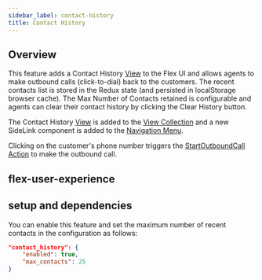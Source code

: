 ```yaml
---
sidebar_label: contact-history
title: Contact History
---
```


## Overview

This feature adds a Contact History [View](https://www.twilio.com/docs/flex/developer/ui/custom-views-and-routes) to the Flex UI and allows agents to make outbound calls (click-to-dial) back to the customers. The recent contacts list is stored in the Redux state (and persisted in localStorage browser cache). The Max Number of Contacts retained is configurable and agents can clear their contact history by clicking the Clear History button. 

The Contact History [View](https://www.twilio.com/docs/flex/developer/ui/custom-views-and-routes) is added to the [View Collection](https://assets.flex.twilio.com/docs/releases/flex-ui/2.4.1/programmable-components/components/ViewCollection/) and a new SideLink component is added to the [Navigation Menu](https://assets.flex.twilio.com/docs/releases/flex-ui/2.4.1/programmable-components/components/SideNav/).

Clicking on the customer's phone number triggers the [StartOutboundCall Action](https://assets.flex.twilio.com/docs/releases/flex-ui/2.4.1/ui-actions/Actions/#StartOutboundCall) to make the outbound call. 

## flex-user-experience


## setup and dependencies

You can enable this feature and set the maximum number of recent contacts in the configuration as follows:

```json
"contact_history": {
    "enabled": true,
    "max_contacts": 25
}
```



